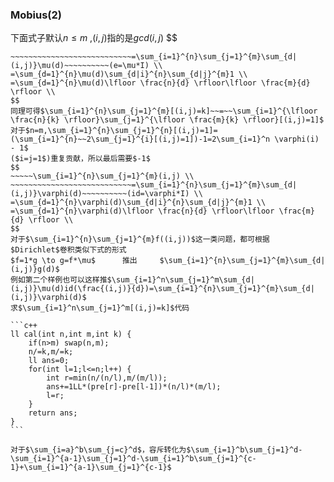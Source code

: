 ### Mobius(2)

下面式子默认$n\le m$ ,$(i,j)$指的是$gcd(i,j)$ 
$$
~~~~~\sum_{i=1}^{n}\sum_{j=1}^{m}[(i,j)=1] \\
~~~~~~~~~~~~~~~~~~~~~~~~~~~=\sum_{i=1}^{n}\sum_{j=1}^{m}\sum_{d|(i,j)}\mu(d)~~~~~~~~~~(e=\mu*I) \\
=\sum_{d=1}^{n}\mu(d)\sum_{d|i}^{n}\sum_{d|j}^{m}1 \\
=\sum_{d=1}^{n}\mu(d)\lfloor \frac{n}{d} \rfloor\lfloor \frac{m}{d} \rfloor \\
$$
同理可得$\sum_{i=1}^{n}\sum_{j=1}^{m}[(i,j)=k]~~=~~\sum_{i=1}^{\lfloor \frac{n}{k} \rfloor}\sum_{j=1}^{\lfloor \frac{m}{k} \rfloor}[(i,j)=1]$ 
对于$n=m,\sum_{i=1}^{n}\sum_{j=1}^{n}[(i,j)=1]=(\sum_{i=1}^{n}~~2\sum_{j=1}^{i}[(i,j)=1])-1=2\sum_{i=1}^n \varphi(i) - 1$ 
($i=j=1$)重复贡献，所以最后需要$-1$ 
$$
~~~~~\sum_{i=1}^{n}\sum_{j=1}^{m}(i,j) \\
~~~~~~~~~~~~~~~~~~~~~~~~~~~=\sum_{i=1}^{n}\sum_{j=1}^{m}\sum_{d|(i,j)}\varphi(d)~~~~~~~~~~(id=\varphi*I) \\
=\sum_{d=1}^{n}\varphi(d)\sum_{d|i}^{n}\sum_{d|j}^{m}1 \\
=\sum_{d=1}^{n}\varphi(d)\lfloor \frac{n}{d} \rfloor\lfloor \frac{m}{d} \rfloor \\
$$
对于$\sum_{i=1}^{n}\sum_{j=1}^{m}f((i,j))$这一类问题，都可根据$Dirichlet$卷积类似下式的形式
$f=1*g \to g=f*\mu$      推出     $\sum_{i=1}^{n}\sum_{j=1}^{m}\sum_{d|(i,j)}g(d)$ 
例如第二个样例也可以这样推$\sum_{i=1}^n\sum_{j=1}^m\sum_{d|(i,j)}\mu(d)id(\frac{(i,j)}{d})=\sum_{i=1}^{n}\sum_{j=1}^{m}\sum_{d|(i,j)}\varphi(d)$ 
求$\sum_{i=1}^n\sum_{j=1}^m[(i,j)=k]$代码

```c++
ll cal(int n,int m,int k) {
    if(n>m) swap(n,m);
    n/=k,m/=k;
    ll ans=0;
    for(int l=1;l<=n;l++) {
        int r=min(n/(n/l),m/(m/l));
        ans+=1LL*(pre[r]-pre[l-1])*(n/l)*(m/l);
        l=r;
    }
    return ans;
}
```

对于$\sum_{i=a}^b\sum_{j=c}^d$，容斥转化为$\sum_{i=1}^b\sum_{j=1}^d-\sum_{i=1}^{a-1}\sum_{j=1}^d-\sum_{i=1}^b\sum_{j=1}^{c-1}+\sum_{i=1}^{a-1}\sum_{j=1}^{c-1}$ 